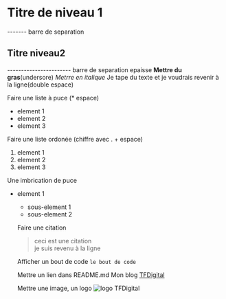 # Titre de niveau 1

------- barre de separation

## Titre niveau2

----------------------- barre de separation epaisse
**Mettre du gras**(undersore)
_Metrre en italique_
Je tape du texte et je voudrais revenir à la ligne(double espace)

Faire une liste à puce (\* espace)

- element 1
- element 2
- element 3

Faire une liste ordonée (chiffre avec . + espace)

1. element 1
2. element 2
3. element 3

Une imbrication de puce

- element 1

  - sous-element 1
  - sous-element 2

  Faire une citation

  > ceci est une citation  
  > je suis revenu à la ligne

  Afficher un bout de code `le bout de code`

  Mettre un lien dans README.md
  Mon blog [TFDigital](https://tf-digital.go.yj.fr/)

  Mettre une image, un logo
  ![logo TFDigital](https://logo-tfdigital.jpg)

